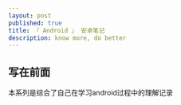 ```yaml
---
layout: post
published: true
title: 『 Android 』 安卓笔记
description: know more, do better 
---  
```


## 写在前面

本系列是综合了自己在学习android过程中的理解记录 
